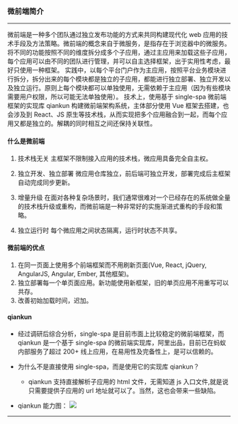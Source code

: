 ### 微前端简介

---

微前端是一种多个团队通过独立发布功能的方式来共同构建现代化 web 应用的技术手段及方法策略。微前端的概念来自于微服务，是指存在于浏览器中的微服务。将不同的功能按照不同的维度拆分成多个子应用，通过主应用来加载这些子应用，每个应用可以由不同的团队进行管理，并可以自主选择框架，出于实用性考虑，最好只使用一种框架。
实践中，以每个平台门户作为主应用，按照平台业务模块进行拆分，拆分出来的每个模块都是独立的子应用，都能进行独立部署、独立开发以及独立运行。原则上每个模块都可以单独使用，无需依赖于主应用（因为有些模块需要用户权限，所以可能无法单独使用）。
技术上，使用基于 single-spa 微前端框架的实现库 qiankun 构建微前端架构系统，主体部分使用 Vue 框架去搭建，也会涉及到 React、JS 原生等技术栈，从而实现把多个应用融合到一起，而每个应用又都是独立的。解耦的同时相互之间还保持关联性。

#### 什么是微前端

1. 技术栈无关
   主框架不限制接入应用的技术栈，微应用具备完全自主权。

2. 独立开发、独立部署
   微应用仓库独立，前后端可独立开发，部署完成后主框架自动完成同步更新。

3. 增量升级
   在面对各种复杂场景时，我们通常很难对一个已经存在的系统做全量的技术栈升级或重构，而微前端是一种非常好的实施渐进式重构的手段和策略。

4. 独立运行时
   每个微应用之间状态隔离，运行时状态不共享。

#### 微前端的优点

1. 在同一页面上使用多个前端框架而不用刷新页面(Vue, React, jQuery, AngularJS, Angular, Ember, 其他框架)。
2. 独立部署每一个单页面应用。新功能使用新框架，旧的单页应用不用重写可以共存。
3. 改善初始加载时间，迟加。

#### qiankun

-   经过调研后综合分析，single-spa 是目前市面上比较稳定的微前端框架，而 qiankun 是一个基于 single-spa 的微前端实现库，阿里出品，目前已在蚂蚁内部服务了超过 200+ 线上应用，在易用性及完备性上，是可以信赖的。
-   为什么不是直接使用 single-spa，而是使用它的实现库 qiankun？

    -   qiankun 支持直接解析子应用的 html 文件，无需知道 js 入口文件,就是说只需要提供子应用的 url 地址就可以了。当然，这也会带来一些缺陷。

-   qiankun 能力图：
    ![](/uploads/linhongdong/images/m_eabd0fd9d6a53c636c996d4df49c06bd_r.png)

---

